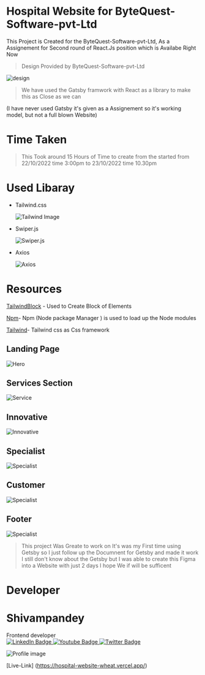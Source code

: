 # Hospital Website for ByteQuest-Software-pvt-Ltd

<p>This Project is Created for the ByteQuest-Software-pvt-Ltd, As a Assignement for Second round of React.Js position which is Availabe Right Now </p>

> Design Provided by ByteQuest-Software-pvt-Ltd

![design](./src/images/Hospital%20Landing%20Page.png)

> We have used the Gatsby framwork with React as a library to make this as Close as we can

(I have never used Gatsby it's given as a Assignement so it's working model, but not a full blown Website)

# Time Taken

> This Took around 15 Hours of Time to create from the started from
> 22/10/2022 time 3:00pm to 23/10/2022 time 10.30pm

# Used Libaray

- Tailwind.css

  ![Tailwind Image](https://img.shields.io/badge/Tailwind-blue?style=for-the-badge&logo=tailwindcss&logoColor=white)

- Swiper.js

  ![Swiper.js](https://img.shields.io/badge/Swiper-red?style=for-the-badge&logo=Swiper&logoColor=white)

- Axios

  ![Axios](https://img.shields.io/badge/Axios-red?style=for-the-badge&logo=Axios&logoColor=black)

# Resources

[TailwindBlock](https://tailblocks.cc/) - Used to Create Block of Elements

[Npm](https://www.npmjs.com/)- Npm (Node package Manager ) is used to load up the Node modules

[Tailwind](https://tailwindcss.com/)- Tailwind css as Css framework

## Landing Page

![Hero](./src/images/Heropage.PNG)

## Services Section

![Service](./src/images/Servicesection.PNG)

## Innovative

![Innovative](./src/images/Innovative.PNG)

## Specialist

![Specialist](./src/images/Specialist.PNG)

## Customer

![Specialist](./src/images/Our%20Customers.PNG)

## Footer

![Specialist](./src/images/Footer.PNG)

> This project Was Greate to work on It's was my First time using
> Getsby so I just follow up the Documnent for Getsby and made it work
> I still don't know about the Getsby but I was able to create this Figma into a Website with just 2 days I hope We if will be sufficent

# Developer

 <h1>Shivampandey</h1>
 <span>Frontend developer</Span>
 <div>
<a href="https://www.linkedin.com/in/shivam-pandey-858772207">
  <img src="https://img.shields.io/badge/LinkedIn-blue?style=for-the-badge&logo=linkedin&logoColor=white" alt="LinkedIn Badge"/> </a>
<a href="https://www.instagram.com/shivam_pandey_9540/">
  <img src="https://img.shields.io/badge/Instagram-blue?style=for-the-badge&logo=Instagram&logoColor=white" alt="Youtube Badge"/> </a>
 <a href="https://twitter.com/SHIVAM72723442"> 
  <img src="https://img.shields.io/badge/Twitter-blue?style=for-the-badge&logo=twitter&logoColor=white" alt="Twitter Badge"/></a>
</div>

![Profile image](./src/images/profile.jpg)

[Live-Link] (https://hospital-website-wheat.vercel.app/)

